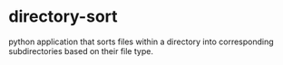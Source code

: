 # directory-sort

python application that sorts files within a directory into corresponding subdirectories based on their file type.
